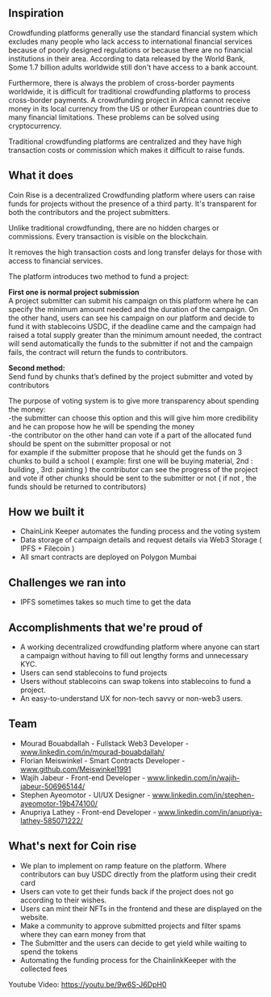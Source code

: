 ## Inspiration
Crowdfunding platforms generally use the standard financial system which excludes many people who lack access to international financial services because of poorly designed regulations  or because there are no financial institutions in their area. According to data released by the World Bank, Some 1.7 billion adults worldwide still don't have access to a bank account.  

Furthermore, there is always the problem of cross-border payments worldwide, it is difficult for traditional crowdfunding platforms to process cross-border payments. A crowdfunding project in Africa cannot receive money in its local currency from the US or other European countries due to many financial limitations. These problems can be solved using cryptocurrency.   

Traditional crowdfunding platforms are centralized and they have high transaction costs or commission which makes it difficult to raise funds.  


## What it does
Coin Rise is a decentralized Crowdfunding platform where users can raise funds for projects without the presence of a third party. It's transparent for both the contributors and the project submitters.   

Unlike traditional crowdfunding, there are no hidden charges or commissions. Every transaction is visible on the blockchain.  

It removes the high transaction costs and long transfer delays for those with access to financial services.     


The platform introduces two method to fund a project:

**First one is normal project submission**  
A project submitter can submit his campaign on this platform where he can specify the minimum amount needed and the duration of the campaign.
On the other hand, users can see his campaign on our platform and decide to fund it with stablecoins USDC, if the deadline came and the campaign had raised a total supply greater than the minimum amount needed, the contract will send automatically the funds to the submitter if not and the campaign fails, the contract will return the funds to contributors.

**Second method:**  
Send fund by chunks that’s defined by the project submitter and voted by contributors  

The purpose of voting system is to give more transparency about spending the money:  
-the submitter can choose this option and this will give him more credibility and he can propose how he will be spending the money  
-the contributor on the other hand can vote if a part of the allocated fund should be spent on the submitter proposal or not  
for example if the submitter propose that he should get the funds on 3 chunks to build a school ( example: first one will be buying material, 2nd : building , 3rd: painting )
the contributor can see the progress of the project and vote if other chunks should be sent to the submitter or not ( if not , the funds should be returned to contributors)

## How we built it
- ChainLink Keeper automates the funding process and the voting system
- Data storage of campaign details and request details via Web3 Storage ( IPFS + Filecoin )
- All smart contracts are deployed on Polygon Mumbai

## Challenges we ran into
- IPFS sometimes takes so much time to get the data

## Accomplishments that we're proud of
- A working decentralized crowdfunding platform where  anyone can start a campaign without having to fill out lengthy forms and unnecessary KYC.  
- Users can send stablecoins to fund projects  
- Users without stablecoins can swap tokens into stablecoins to fund a project.  
- An easy-to-understand UX for non-tech savvy or non-web3 users.  

## Team
- Mourad Bouabdallah - Fullstack Web3 Developer - www.linkedin.com/in/mourad-bouabdallah/
- Florian Meiswinkel - Smart Contracts Developer - www.github.com/Meiswinkel1991
- Wajih Jabeur - Front-end Developer - www.linkedin.com/in/wajih-jabeur-506965144/
- Stephen Ayeomotor - UI/UX Designer - www.linkedin.com/in/stephen-ayeomotor-19b474100/
- Anupriya Lathey - Front-end Developer - www.linkedin.com/in/anupriya-lathey-585071222/

## What's next for Coin rise
- We plan to implement on ramp feature on the platform. Where contributors can buy USDC directly from the platform using their credit card  
- Users can vote to get their funds back if the project does not go according to their wishes.  
- Users can mint their NFTs in the frontend and these are displayed on the website.  
- Make a community to approve submitted projects and filter spams where they can earn money from that  
- The Submitter and the users can decide to get yield while waiting to spend the tokens  
- Automating the funding process for the ChainlinkKeeper with the collected fees  

Youtube Video: https://youtu.be/9w6S-J6DpH0
